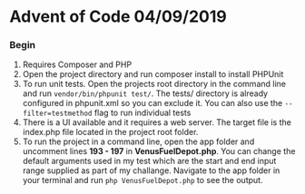 # Advent of Code 04/09/2019

### Begin 

1. Requires Composer and PHP 
2. Open the project directory and run composer install to install PHPUnit
3. To run unit tests. Open the projects root directory in the command line and run `vendor/bin/phpunit test/`. The tests/ directory is already configured in phpunit.xml so you can exclude it. You can also use the `--filter=testmethod` flag to run individual tests
4. There is a UI available and it requires a web server. The target file is the index.php file located in the project root folder. 
5. To run the project in a command line, open the app folder and uncomment lines **193 - 197** in **VenusFuelDepot.php**. You can change the default arguments used in my test which are the start and end input range supplied as part of my challange.  Navigate to the app folder in your terminal and run `php VenusFuelDepot.php` to see the output.
